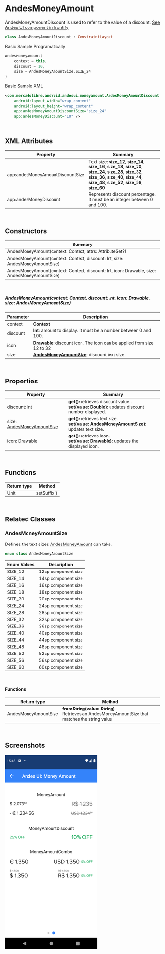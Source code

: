 # AndesMoneyAmount

AndesMoneyAmountDiscount is used to refer to the value of a discount.
[See Andes UI component in frontify](https://company-161429.frontify.com/d/kxHCRixezmfK/n-a#/components/money-amount)

```kotlin
class AndesMoneyAmountDiscount : ConstraintLayout
```

Basic Sample Programatically

```kotlin
AndesMoneyAmount(
    context = this,
    discount = 10,
    size = AndesMoneyAmountSize.SIZE_24
)
```

Basic Sample XML

```xml
<com.mercadolibre.android.andesui.moneyamount.AndesMoneyAmountDiscount
    android:layout_width="wrap_content"
    android:layout_height="wrap_content"
    app:andesMoneyAmountDiscountSize="size_24"
    app:andesMoneyDiscount="10" />

```

<br/>

## XML Attributes
| Property | Summary |
| -------- | ------- |
| app:andesMoneyAmountDiscountSize | Text size: **size_12**, **size_14**, **size_16**, **size_18**, **size_20**, **size_24**, **size_28**, **size_32**, **size_36**, **size_40**, **size_44**, **size_48**, **size_52**, **size_56**, **size_60** |
| app:andesMoneyDiscount | Represents discount percentage. It must be an integer between 0 and 100. |

<br/>

## Constructors
| Summary |
| --- |
| AndesMoneyAmount(context: Context, attrs: AttributeSet?)  |
| AndesMoneyAmount(context: Context, discount: Int, size: AndesMoneyAmountSize) |
| AndesMoneyAmount(context: Context, discount: Int, icon: Drawable, size: AndesMoneyAmountSize) |

<br/>

##### AndesMoneyAmount(context: Context, discount: Int, icon: Drawable, size: AndesMoneyAmountSize)
| Parameter | Description |
| -------- | ------- |
| context | **Context** |
| discount | **Int**: amount to display. It must be a number between 0 and 100. |
| icon | **Drawable**: discount icon. The icon can be applied from size 12 to 32 |
| size | **[AndesMoneyAmountSize](#andesmoneyamountsize)**: discount text size. |

<br/>

## Properties
| Property | Summary |
| -------- | ------- |
| discount: Int | **get():** retrieves discount value.. <br/> **set(value: Double):** updates discount number displayed. |
| size: [AndesMoneyAmountSize](#andesmoneyamountsize) | **get():** retrieves text size. <br/> **set(value: AndesMoneyAmountSize):** updates text size. |
| icon: Drawable | **get():** retrieves icon. <br/> **set(value: Drawable):** updates the displayed icon. |

<br/>

## Functions
| Return type | Method |
| -------- | ------- |
| Unit | setSuffix() |

<br/>

## Related Classes

### AndesMoneyAmountSize
Defines the text sizes [AndesMoneyAmount](#andesmoneyamount) can take.
```kotlin
enum class AndesMoneyAmountSize
```
| Enum Values | Description |
| ----------- | ----------- |
| SIZE_12 | 12sp component size |
| SIZE_14 | 14sp component size |
| SIZE_16 | 16sp component size |
| SIZE_18 | 18sp component size |
| SIZE_20 | 20sp component size |
| SIZE_24 | 24sp component size |
| SIZE_28 | 28sp component size |
| SIZE_32 | 32sp component size |
| SIZE_36 | 36sp component size |
| SIZE_40 | 40sp component size |
| SIZE_44 | 44sp component size |
| SIZE_48 | 48sp component size |
| SIZE_52 | 52sp component size |
| SIZE_56 | 56sp component size |
| SIZE_60 | 60sp component size |

<br/>

#### Functions
| Return type | Method |
| -------- | ------- |
| AndesMoneyAmountSize | **fromString(value: String)**<br/> Retrieves an AndesMoneyAmountSize that matches the string value |

<br/>

## Screenshots
<img src="../resources/moneyamount/moneyAmountExample.png" width="300">